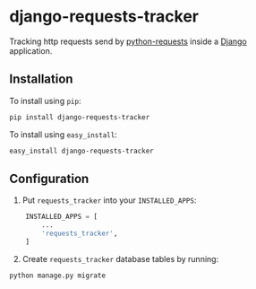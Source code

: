 # django-requests-tracker

Tracking http requests send by [python-requests](https://github.com/kennethreitz/requests) inside a [Django](https://www.djangoproject.com) application.

## Installation

To install using `pip`:

```bash
pip install django-requests-tracker
```

To install using `easy_install`:

```bash
easy_install django-requests-tracker
```

## Configuration

1. Put `requests_tracker` into your `INSTALLED_APPS`:

```python
    INSTALLED_APPS = [
        ...
        'requests_tracker',
    ]
```

2. Create `requests_tracker` database tables by running:

```bash
python manage.py migrate
```
